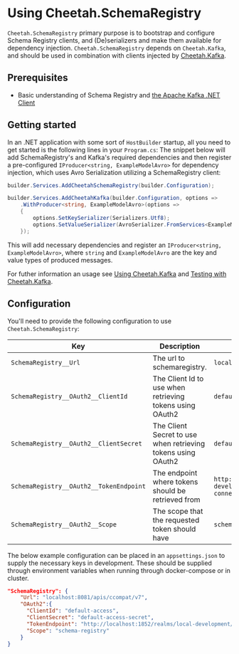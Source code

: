 # Using Cheetah.SchemaRegistry

`Cheetah.SchemaRegistry` primary purpose is to bootstrap and configure Schema Registry clients, and (De)serializers and make them available for dependency injection. `Cheetah.SchemaRegistry` depends on `Cheetah.Kafka`, and should be used in combination with clients injected by [Cheetah.Kafka](../Cheetah.Kafka/UsingCheetahKafka.md).

## Prerequisites
- Basic understanding of Schema Registry and [the Apache Kafka .NET Client](https://docs.confluent.io/kafka-clients/dotnet/current/overview.html)

## Getting started

In an .NET application with some sort of `HostBuilder` startup, all you need to get started is the following lines in your `Program.cs`:
The snippet below will add SchemaRegistry's and Kafka's required dependencies and then register a pre-configured `IProducer<string, ExampleModelAvro>` for dependency injection, which uses Avro Serialization utilizing a SchemaRegistry client:

```csharp
builder.Services.AddCheetahSchemaRegistry(builder.Configuration);

builder.Services.AddCheetahKafka(builder.Configuration, options => 
    .WithProducer<string, ExampleModelAvro>(options =>
    {
        options.SetKeySerializer(Serializers.Utf8);
        options.SetValueSerializer(AvroSerializer.FromServices<ExampleModelAvro>());
    });
```

This will add necessary dependencies and register an `IProducer<string, ExampleModelAvro>`, where `string` and `ExampleModelAvro` are the key and value types of produced messages.

For futher information an usage see [Using Cheetah.Kafka](../Cheetah.Kafka/UsingCheetahKafka.md) and [Testing with Cheetah.Kafka](../Cheetah.Kafka/TestingWithCheetahKafka.md).

## Configuration

You'll need to provide the following configuration to use `Cheetah.SchemaRegistry`:

| Key                            | Description                                                  | Example                                                                       | Required |
|--------------------------------|--------------------------------------------------------------|-------------------------------------------------------------------------------|----------|
| `SchemaRegistry__Url`                   | The url to schemaregistry.        | `localhost:8081/apis/ccompat/v7`                                                                 | ✓        |                                                             |          |
| `SchemaRegistry__OAuth2__ClientId`      | The Client Id to use when retrieving tokens using OAuth2     | `default-access`                                                              | ✓         |
| `SchemaRegistry__OAuth2__ClientSecret`  | The Client Secret to use when retrieving tokens using OAuth2 | `default-access-secret`                                                       | ✓         |
| `SchemaRegistry__OAuth2__TokenEndpoint` | The endpoint where tokens should be retrieved from           | `http://keycloak:1852/realms/local-development/protocol/openid-connect/token` | ✓         |
| `SchemaRegistry__OAuth2__Scope`         | The scope that the requested token should have               | `schema-registry`                                                                       | ✓         |

The below example configuration can be placed in an `appsettings.json` to supply the necessary keys in development. These should be supplied through environment variables when running through docker-compose or in cluster.

```json
"SchemaRegistry": {
    "Url": "localhost:8081/apis/ccompat/v7",
    "OAuth2":{
      "ClientId": "default-access",
      "ClientSecret": "default-access-secret",
      "TokenEndpoint": "http://localhost:1852/realms/local-development/protocol/openid-connect/token ",
      "Scope": "schema-registry"
    }
}
```
